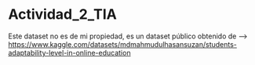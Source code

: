 # Actividad_2_TIA
Este dataset no es de mi propiedad, es un dataset público obtenido de --> https://www.kaggle.com/datasets/mdmahmudulhasansuzan/students-adaptability-level-in-online-education
